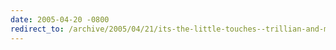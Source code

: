 ```yaml
---
date: 2005-04-20 -0800
redirect_to: /archive/2005/04/21/its-the-little-touches--trillian-and-msn-messenger.aspx/
---
```

